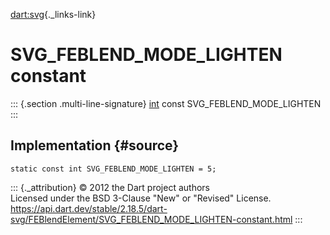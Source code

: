 [dart:svg](../../dart-svg/dart-svg-library){._links-link}

SVG\_FEBLEND\_MODE\_LIGHTEN constant
====================================

::: {.section .multi-line-signature}
[int](../../dart-core/int-class) const SVG\_FEBLEND\_MODE\_LIGHTEN
:::

Implementation {#source}
--------------

``` {.language-dart data-language="dart"}
static const int SVG_FEBLEND_MODE_LIGHTEN = 5;
```

::: {._attribution}
© 2012 the Dart project authors\
Licensed under the BSD 3-Clause \"New\" or \"Revised\" License.\
<https://api.dart.dev/stable/2.18.5/dart-svg/FEBlendElement/SVG_FEBLEND_MODE_LIGHTEN-constant.html>
:::
